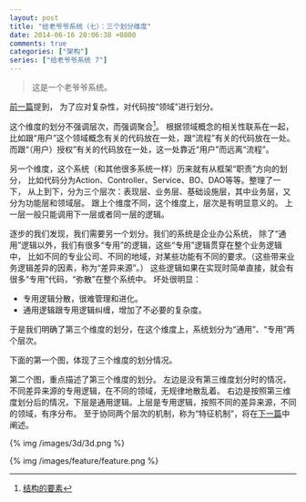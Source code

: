 ```yaml
---
layout: post
title: "给老爷爷系统（七）：三个划分维度"
date: 2014-06-16 20:06:38 +0800
comments: true
categories: ["架构"]
series: ["给老爷爷系统 7"]
---
```


> 这是一个老爷爷系统。

[前一篇](/blog/2014/06/09/refactory)提到，
为了应对复杂性，对代码按“领域”进行划分。
<!-- more -->
这个维度的划分不强调层次，而强调聚合[^1]。
根据领域概念的相关性联系在一起，比如跟“用户”这个领域概念有关的代码放在一处，跟“流程”有关的代码放在一处。
而跟“（用户）授权”有关的代码放在一处，这一处靠近“用户”而远离“流程”。

另一个维度，这个系统（和其他很多系统一样）历来就有从框架“职责”方向的划分，
比如代码分为Action、Controller、Service、BO、DAO等等。整理了一下，
从上到下，分为三个层次：表现层、业务层、基础设施层，其中业务层，又分为功能层和领域层。
跟上个维度不同，这个维度上，层次是有明显意义的。
上一层一般只能调用下一层或者同一层的逻辑。

逐步的我们发现，我们需要另一个划分。我们的系统是企业办公系统，
除了“通用”逻辑以外，我们有很多“专用”的逻辑，这些“专用”逻辑贯穿在整个业务逻辑中，
比如不同的专业公司、不同的地域，对某些功能有不同的要求。（这些带来业务逻辑差异的因素，称为“差异来源”。）
这些逻辑如果在实现时简单直接，就会有很多“专用”代码，“弥散”在整个系统中。
坏处很明显：

* 专用逻辑分散，很难管理和进化。
* 通用逻辑跟专用逻辑纠缠，增加了不必要的复杂度。

于是我们明确了第三个维度的划分，在这个维度上，系统划分为“通用”、“专用”两个层次。

下面的第一个图，体现了三个维度的划分情况。

第二个图，重点描述了第三个维度的划分。
左边是没有第三维度划分时的情况，不同差异来源的专用逻辑，在不同的领域，无规律地散乱着。
右边是按照第三维度划分后的情况，下层是通用逻辑。上层是专用逻辑，按照不同的差异来源，不同的领域，有序分布。
至于协同两个层次的机制，称为“特征机制”，将在[下一篇](/blog/2014/06/16/feature)中阐述。

{% img  /images/3d/3d.png %}

{% img  /images/feature/feature.png %}


[^1]: [结构的要素](/blog/2014/06/07/structure)
